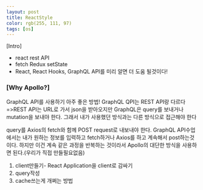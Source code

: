 ```yaml
---
layout: post
title: ReactStyle
color: rgb(255, 111, 97)
tags: [os]
---
```

[Intro]
<ul>
<li>react rest API </li>
<li>fetch Redux setState</li>
<li>React, React Hooks, GraphQL API를 미리 알면 더 도움 될것이다!</li>
</ul>
<h3>[Why Apollo?]</h3>
<p>
GraphQL API를 사용하기 아주 좋은 방법!
GraphQL QPI는 REST API랑 다르다=>REST API는 URL로 가서 json을 받아오지만 GraphQL은 query를 보내거나 mutation을 보내야 한다. 그래서 내가 사용했던 방식과는 다른 방식으로 접근해야 한다 
</p>
query를 Axios의 fetch와 함께 POST request로 내보내야 한다. GraphQL API수업에서는 내가 원하는 정보를 입력하고 fetch하거나 Axios를 하고 계속해서 post하는것이다. 하지만 이건 계속 같은 과정을 반복하는 것이라서 Apollo의 대단한 방식을 사용하면 된다.(우리가 직접 만들필요없음)
<ol>
<li>client만들기- React Application을 client로 감싸기</li>
<li>query작성</li>
<li>cache쓰는게 개쩌는 방법</li>
</ol>